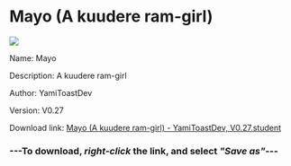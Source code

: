 # Mayo (A kuudere ram-girl)

<img src = "https://raw.githubusercontent.com/Arbiter1223/Koukou-Gurashi-Custom-Students/master/Students/Files/Mayo%20(A%20kuudere%20ram-girl).png">

Name: Mayo

Description: A kuudere ram-girl

Author: YamiToastDev

Version: V0.27

Download link: <a href="https://raw.githubusercontent.com/Arbiter1223/Koukou-Gurashi-Custom-Students/master/Students/Files/Mayo%20(A%20kuudere%20ram-girl)%20-%20YamiToastDev%2C%20V0.27.student">Mayo (A kuudere ram-girl) - YamiToastDev, V0.27.student</a>

### ---**To download, _right-click_ the link, and select _"Save as"_**---

